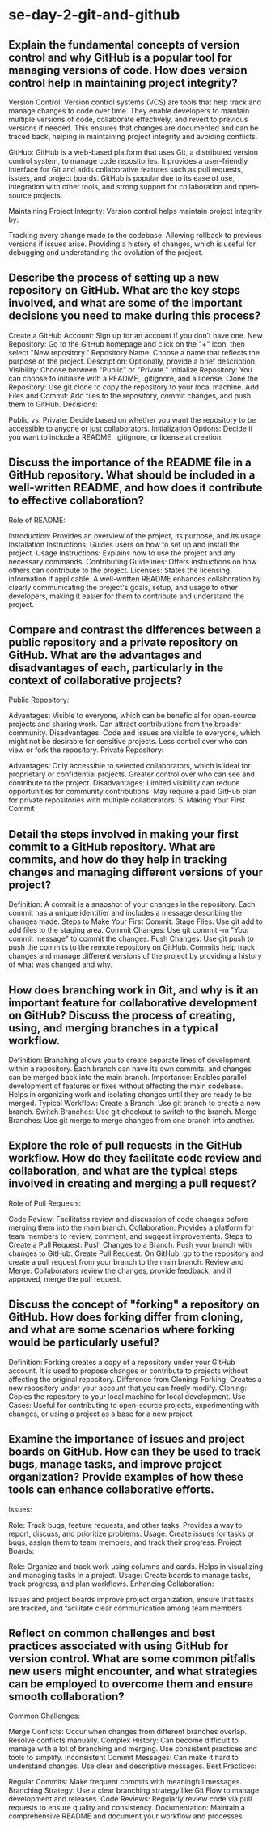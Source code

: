 # se-day-2-git-and-github
## Explain the fundamental concepts of version control and why GitHub is a popular tool for managing versions of code. How does version control help in maintaining project integrity?

Version Control: Version control systems (VCS) are tools that help track and manage changes to code over time. They enable developers to maintain multiple versions of code, collaborate effectively, and revert to previous versions if needed. This ensures that changes are documented and can be traced back, helping in maintaining project integrity and avoiding conflicts.

GitHub: GitHub is a web-based platform that uses Git, a distributed version control system, to manage code repositories. It provides a user-friendly interface for Git and adds collaborative features such as pull requests, issues, and project boards. GitHub is popular due to its ease of use, integration with other tools, and strong support for collaboration and open-source projects.

Maintaining Project Integrity: Version control helps maintain project integrity by:

Tracking every change made to the codebase.
Allowing rollback to previous versions if issues arise.
Providing a history of changes, which is useful for debugging and understanding the evolution of the project.


## Describe the process of setting up a new repository on GitHub. What are the key steps involved, and what are some of the important decisions you need to make during this process?

Create a GitHub Account: Sign up for an account if you don’t have one.
New Repository:
Go to the GitHub homepage and click on the "+" icon, then select "New repository."
Repository Name: Choose a name that reflects the purpose of the project.
Description: Optionally, provide a brief description.
Visibility: Choose between "Public" or "Private."
Initialize Repository: You can choose to initialize with a README, .gitignore, and a license.
Clone the Repository: Use git clone to copy the repository to your local machine.
Add Files and Commit: Add files to the repository, commit changes, and push them to GitHub.
Decisions:

Public vs. Private: Decide based on whether you want the repository to be accessible to anyone or just collaborators.
Initialization Options: Decide if you want to include a README, .gitignore, or license at creation.

## Discuss the importance of the README file in a GitHub repository. What should be included in a well-written README, and how does it contribute to effective collaboration?
Role of README:

Introduction: Provides an overview of the project, its purpose, and its usage.
Installation Instructions: Guides users on how to set up and install the project.
Usage Instructions: Explains how to use the project and any necessary commands.
Contributing Guidelines: Offers instructions on how others can contribute to the project.
Licenses: States the licensing information if applicable.
A well-written README enhances collaboration by clearly communicating the project's goals, setup, and usage to other developers, making it easier for them to contribute and understand the project.


## Compare and contrast the differences between a public repository and a private repository on GitHub. What are the advantages and disadvantages of each, particularly in the context of collaborative projects?
Public Repository:

Advantages:
Visible to everyone, which can be beneficial for open-source projects and sharing work.
Can attract contributions from the broader community.
Disadvantages:
Code and issues are visible to everyone, which might not be desirable for sensitive projects.
Less control over who can view or fork the repository.
Private Repository:

Advantages:
Only accessible to selected collaborators, which is ideal for proprietary or confidential projects.
Greater control over who can see and contribute to the project.
Disadvantages:
Limited visibility can reduce opportunities for community contributions.
May require a paid GitHub plan for private repositories with multiple collaborators.
5. Making Your First Commit

## Detail the steps involved in making your first commit to a GitHub repository. What are commits, and how do they help in tracking changes and managing different versions of your project?

Definition: A commit is a snapshot of your changes in the repository. Each commit has a unique identifier and includes a message describing the changes made.
Steps to Make Your First Commit:
Stage Files: Use git add <file> to add files to the staging area.
Commit Changes: Use git commit -m "Your commit message" to commit the changes.
Push Changes: Use git push to push the commits to the remote repository on GitHub.
Commits help track changes and manage different versions of the project by providing a history of what was changed and why.

## How does branching work in Git, and why is it an important feature for collaborative development on GitHub? Discuss the process of creating, using, and merging branches in a typical workflow.

Definition: Branching allows you to create separate lines of development within a repository. Each branch can have its own commits, and changes can be merged back into the main branch.
Importance:
Enables parallel development of features or fixes without affecting the main codebase.
Helps in organizing work and isolating changes until they are ready to be merged.
Typical Workflow:
Create a Branch: Use git branch <branch-name> to create a new branch.
Switch Branches: Use git checkout <branch-name> to switch to the branch.
Merge Branches: Use git merge <branch-name> to merge changes from one branch into another.

## Explore the role of pull requests in the GitHub workflow. How do they facilitate code review and collaboration, and what are the typical steps involved in creating and merging a pull request?

Role of Pull Requests:

Code Review: Facilitates review and discussion of code changes before merging them into the main branch.
Collaboration: Provides a platform for team members to review, comment, and suggest improvements.
Steps to Create a Pull Request:
Push Changes to a Branch: Push your branch with changes to GitHub.
Create Pull Request: On GitHub, go to the repository and create a pull request from your branch to the main branch.
Review and Merge: Collaborators review the changes, provide feedback, and if approved, merge the pull request.

## Discuss the concept of "forking" a repository on GitHub. How does forking differ from cloning, and what are some scenarios where forking would be particularly useful?

Definition: Forking creates a copy of a repository under your GitHub account. It is used to propose changes or contribute to projects without affecting the original repository.
Difference from Cloning:
Forking: Creates a new repository under your account that you can freely modify.
Cloning: Copies the repository to your local machine for local development.
Use Cases: Useful for contributing to open-source projects, experimenting with changes, or using a project as a base for a new project.


## Examine the importance of issues and project boards on GitHub. How can they be used to track bugs, manage tasks, and improve project organization? Provide examples of how these tools can enhance collaborative efforts.
Issues:

Role: Track bugs, feature requests, and other tasks. Provides a way to report, discuss, and prioritize problems.
Usage: Create issues for tasks or bugs, assign them to team members, and track their progress.
Project Boards:

Role: Organize and track work using columns and cards. Helps in visualizing and managing tasks in a project.
Usage: Create boards to manage tasks, track progress, and plan workflows.
Enhancing Collaboration:

Issues and project boards improve project organization, ensure that tasks are tracked, and facilitate clear communication among team members.


## Reflect on common challenges and best practices associated with using GitHub for version control. What are some common pitfalls new users might encounter, and what strategies can be employed to overcome them and ensure smooth collaboration?

Common Challenges:

Merge Conflicts: Occur when changes from different branches overlap. Resolve conflicts manually.
Complex History: Can become difficult to manage with a lot of branching and merging. Use consistent practices and tools to simplify.
Inconsistent Commit Messages: Can make it hard to understand changes. Use clear and descriptive messages.
Best Practices:

Regular Commits: Make frequent commits with meaningful messages.
Branching Strategy: Use a clear branching strategy like Git Flow to manage development and releases.
Code Reviews: Regularly review code via pull requests to ensure quality and consistency.
Documentation: Maintain a comprehensive README and document your workflow and processes.

